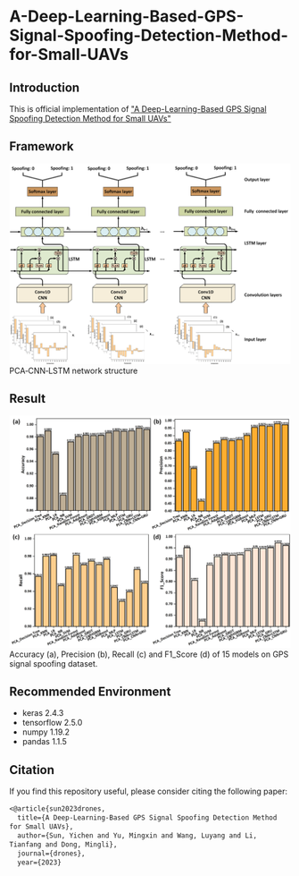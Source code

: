 # A-Deep-Learning-Based-GPS-Signal-Spoofing-Detection-Method-for-Small-UAVs


## Introduction

This is official implementation of ["A Deep-Learning-Based GPS Signal Spoofing Detection Method for Small UAVs"](https://www.mdpi.com/2504-446X/7/6/370)

## Framework
![Image text](https://github.com/sunyichen1994/A-Deep-Learning-Based-GPS-Signal-Spoofing-Detection-Method-for-Small-UAVs/blob/main/Framework.png)
PCA‐CNN‐LSTM network structure

## Result
![Image text](https://github.com/sunyichen1994/A-Deep-Learning-Based-GPS-Signal-Spoofing-Detection-Method-for-Small-UAVs/blob/main/Result.png)
Accuracy (a), Precision (b), Recall (c) and F1_Score (d) of 15 models on GPS signal spoofing dataset.

## Recommended Environment
 * keras 2.4.3
 * tensorflow 2.5.0
 * numpy 1.19.2
 * pandas 1.1.5
 
## Citation

If you find this repository useful, please consider citing the following paper:

```
<@article{sun2023drones,
  title={A Deep-Learning-Based GPS Signal Spoofing Detection Method for Small UAVs},
  author={Sun, Yichen and Yu, Mingxin and Wang, Luyang and Li, Tianfang and Dong, Mingli},
  journal={drones},
  year={2023}
```
